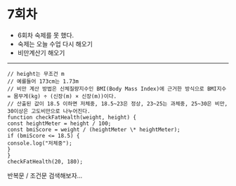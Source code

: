 # 7회차

- 6회차 숙제를 못 했다.
- 숙제는 오늘 수업 다시 해오기
- 비만계산기 해오기

---

```
// height는 무조건 m
// 예를들어 173cm는 1.73m
// 비만 계산 방법은 신체질량지수인 BMI(Body Mass Index)에 근거한 방식으로 BMI지수 = 몸무게(kg) ÷ (신장(m) × 신장(m))이다.
// 산출된 값이 18.5 이하면 저체중, 18.5~23은 정상, 23~25는 과체중, 25~30은 비만, 30이상은 고도비만으로 나누어진다.
function checkFatHealth(weight, height) {
const heightMeter = height / 100;
const bmiScore = weight / (heightMeter \* heightMeter);
if (bmiScore <= 18.5) {
console.log("저체중");
}
}
checkFatHealth(20, 180);
```

반복문 / 조건문 검색해보자...

